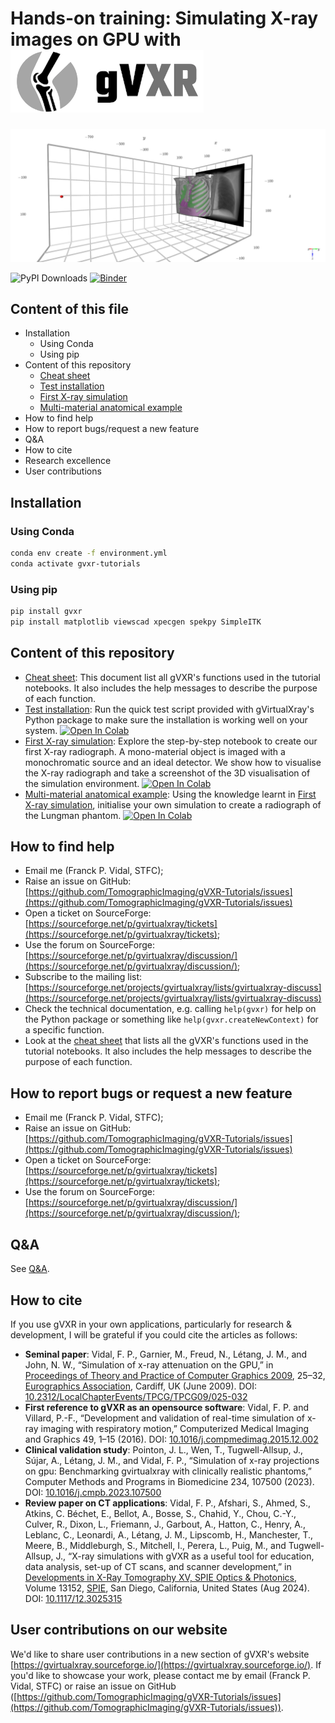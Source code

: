 # Hands-on training: Simulating X-ray images on GPU with ![[gVirtualXray (gVXR)](https://gvirtualxray.sourceforge.io/)](img/Logo-transparent-small.png) 

![Simulated radiograph of the Lungman phantom](notebooks/output_data/lungman/k3d_screenshot.png)

![PyPI Downloads](https://static.pepy.tech/badge/gvxr) [![Binder](https://mybinder.org/badge_logo.svg)](https://mybinder.org/v2/gh/TomographicImaging/gVXR-Tutorials/HEAD)

## Content of this file

- Installation
    - Using Conda
    - Using pip
- Content of this repository
    - [Cheat sheet](CHEAT_SHEET.md)
    - [Test installation](notebooks/test_installation.ipynb) 
    - [First X-ray simulation](notebooks/first_xray_simulation.ipynb)
    - [Multi-material anatomical example](notebooks/multi_material-lungman_phantom.ipynb)
- How to find help
- How to report bugs/request a new feature
- Q&A
- How to cite
- Research excellence
- User contributions
      
## Installation

### Using Conda

```bash
conda env create -f environment.yml
conda activate gvxr-tutorials
```

### Using pip

```bash
pip install gvxr
pip install matplotlib viewscad xpecgen spekpy SimpleITK
```

## Content of this repository

- [Cheat sheet](CHEAT_SHEET.md): This document list all gVXR's functions used in the tutorial notebooks. It also includes the help messages to describe the purpose of each function.
- [Test installation](notebooks/test_installation.ipynb): Run the quick test script provided with gVirtualXray's Python package to make sure the installation is working well on your system. <a href="https://colab.research.google.com/github/TomographicImaging/gVXR-Tutorials/blob/main/notebooks/test_installation.ipynb" target="_parent"><img src="https://colab.research.google.com/assets/colab-badge.svg" alt="Open In Colab"/></a>
- [First X-ray simulation](notebooks/first_xray_simulation.ipynb): Explore the step-by-step notebook to create our first X-ray radiograph. A mono-material object is imaged with a monochromatic source and an ideal detector. We show how to visualise the X-ray radiograph and take a screenshot of the 3D visualisation of the simulation environment. <a href="https://colab.research.google.com/github/TomographicImaging/gVXR-Tutorials/blob/main/notebooks/first_xray_simulation.ipynb" target="_parent"><img src="https://colab.research.google.com/assets/colab-badge.svg" alt="Open In Colab"/></a>
- [Multi-material anatomical example](notebooks/multi_material-lungman_phantom.ipynb): Using the knowledge learnt in [First X-ray simulation](notebooks/first_xray_simulation.ipynb), initialise your own simulation to create a radiograph of the Lungman phantom. <a href="https://colab.research.google.com/github/TomographicImaging/gVXR-Tutorials/blob/main/notebooks/multi_material-lungman_phantom.ipynb" target="_parent"><img src="https://colab.research.google.com/assets/colab-badge.svg" alt="Open In Colab"/></a>

## How to find help

- Email me (Franck P. Vidal, STFC);
- Raise an issue on GitHub: [https://github.com/TomographicImaging/gVXR-Tutorials/issues](https://github.com/TomographicImaging/gVXR-Tutorials/issues)
- Open a ticket on SourceForge: [https://sourceforge.net/p/gvirtualxray/tickets](https://sourceforge.net/p/gvirtualxray/tickets);
- Use the forum on SourceForge: [https://sourceforge.net/p/gvirtualxray/discussion/](https://sourceforge.net/p/gvirtualxray/discussion/);
- Subscribe to the mailing list: [https://sourceforge.net/projects/gvirtualxray/lists/gvirtualxray-discuss](https://sourceforge.net/projects/gvirtualxray/lists/gvirtualxray-discuss)
- Check the technical documentation, e.g. calling `help(gvxr)` for help on the Python package or something like `help(gvxr.createNewContext)` for a specific function.
- Look at the [cheat sheet](CHEAT_SHEET.md) that lists all the gVXR's functions used in the tutorial notebooks. It also includes the help messages to describe the purpose of each function.

## How to report bugs or request a new feature

- Email me (Franck P. Vidal, STFC);
- Raise an issue on GitHub: [https://github.com/TomographicImaging/gVXR-Tutorials/issues](https://github.com/TomographicImaging/gVXR-Tutorials/issues)
- Open a ticket on SourceForge: [https://sourceforge.net/p/gvirtualxray/tickets](https://sourceforge.net/p/gvirtualxray/tickets);
- Use the forum on SourceForge: [https://sourceforge.net/p/gvirtualxray/discussion/](https://sourceforge.net/p/gvirtualxray/discussion/);

## Q&A

See [Q&A](QnA.md).

## How to cite

If you use gVXR in your own applications, particularly for research & development, I will be grateful if you could cite the articles as follows:

- **Seminal paper**: Vidal, F. P., Garnier, M., Freud, N., Létang, J. M., and John, N. W., “Simulation of x-ray attenuation on the GPU,” in [Proceedings of Theory and Practice of Computer Graphics 2009](https://diglib.eg.org/collections/916dfc7f-8278-428f-9ae3-c85aeff29595), 25–32, [Eurographics Association](https://www.eg.org/), Cardiff, UK (June 2009). DOI: [10.2312/LocalChapterEvents/TPCG/TPCG09/025-032](https://doi.org/10.2312/LocalChapterEvents/TPCG/TPCG09/025-032)
- **First reference to gVXR as an opensource software**: Vidal, F. P. and Villard, P.-F., “Development and validation of real-time simulation of x-ray imaging with respiratory motion,” Computerized Medical Imaging and Graphics 49, 1–15 (2016). DOI: [10.1016/j.compmedimag.2015.12.002](https://doi.org/10.1016/j.compmedimag.2015.12.002)
- **Clinical validation study**: Pointon, J. L., Wen, T., Tugwell-Allsup, J., Sújar, A., Létang, J. M., and Vidal, F. P., “Simulation of x-ray projections on gpu: Benchmarking gvirtualxray with clinically realistic phantoms,” Computer Methods and Programs in Biomedicine 234, 107500 (2023). DOI: [10.1016/j.cmpb.2023.107500](https://doi.org/10.1016/j.cmpb.2023.107500)
- **Review paper on CT applications**: Vidal, F. P., Afshari, S., Ahmed, S., Atkins, C. Béchet, E., Bellot, A., Bosse, S., Chahid, Y., Chou, C.-Y., Culver, R., Dixon, L., Friemann, J., Garbout, A., Hatton, C., Henry, A., Leblanc, C., Leonardi, A., Létang, J. M., Lipscomb, H., Manchester, T., Meere, B., Middleburgh, S., Mitchell, I., Perera, L., Puig, M., and Tugwell-Allsup, J., “X-ray simulations with gVXR as a useful tool for education, data analysis, set-up of CT scans, and scanner development,” in [Developments in X-Ray Tomography XV, SPIE Optics & Photonics](https://doi.org/10.1117/12.3025315), Volume 13152, [SPIE](https://spie.org/), San Diego, California, United States (Aug 2024). DOI: [10.1117/12.3025315](https://doi.org/10.1117/12.3025315)

## User contributions on our website

We'd like to share user contributions in a new section of gVXR's website [https://gvirtualxray.sourceforge.io/](https://gvirtualxray.sourceforge.io/). If you'd like to showcase your work, please contact me by email (Franck P. Vidal, STFC) or raise an issue on GitHub ([https://github.com/TomographicImaging/gVXR-Tutorials/issues](https://github.com/TomographicImaging/gVXR-Tutorials/issues)).



<!--
- Session 1
    - [Notebook 0](00-warming-up.ipynb) -- Warming up
        - Log in;
        - Copy the training data;
        - Install the Python packages needed for this course;
        - Check that [gVirtualXray](https://gvirtualxray.sourceforge.io/) is working well;
        - Verify which version of [gVirtualXray](https://gvirtualxray.sourceforge.io/) is installed (software and hardware);
        - How to get help (during and after the training).
    - [Notebook 1](01-Introduction-to-Xray-attenuation.ipynb) -- Introduction to X-ray attenuation and its implementation in [gVirtualXray](https://gvirtualxray.sourceforge.io/)
        - Explain what gVXR is and why it has been developed;
        - Introduce projection X-ray imaging and how X-rays are produced;
        - Understand how X-rays interact with matter;
        - Become familiar with the Beer-Lambert law to compute the attenuation of X-rays by matter;
        - Describe how the Beer-Lambert law is implemented in [gVirtualXray](https://gvirtualxray.sourceforge.io/);
        - Compare images simulated using [gVirtualXray](https://gvirtualxray.sourceforge.io/) with ground truth images.
- Session 2
    - [Notebook 2](02-first_xray_simulation.ipynb) -- First X-ray radiograph simulations
        - Create our first X-ray simulation, step-by-step;
        - Save our X-ray image in a file format that preserves the original dynamic range;
        - Visualise the results with 3 different look-up tables;
        - Visualise the 3D environment.
    - [Notebook 3](03-multi_material_sample.ipynb) -- Multi-material samples
        - Chemical elements
        - Mixtures
        - Compounds
- Session 3
    - [Notebook 4](04-source_parameters.ipynb) -- Source types and paramaters
        - Parallel beam (synchrotron)
        - Cone-beam (X-ray tube)
        - Focal spot
        - Polychromatic spectrum
        - Pixel size, magnification
    - Preview: watch out for new release with photonic noise model
    - [Notebook 5](05-detector_parameters.ipynb) -- Detector paramaters
        - Pixel size (revisited)
        - Point spread function
        - Energy response of the detector
- Session 4
    - [Notebook 6](06-CT_acquisition.ipynb) -- Simulating CT scans
        - Parallel beam
        - Cone beam
        - Monochromatic spectrum
        - Polychromatic spectrum
    - [Notebook 7](07-2D_registration_Xray_radiograph.ipynb) -- Using simulations for image registration
<!--     - [Notebook 8](08-3D_registration_Xray_CT.ipynb) -->
<!--


- 12:30 – Lunch
- 13:30 – Session 3 (1 hour 15 minutes)
    - gVXR: More advanced simulations
            - Polychromatic spectrum  (faut parler de l'influence des kV et mA, de l'utilisation de filtres et du type d'anode (W, Mo, Cu...).)  Pour le 5 et 8, il serait bien de montrer à exposition constante (mAs) l'influence de la taille du pixel.
            - Photonic noise
- 14:45 – Coffee
- 15:15 – Session 4 (1 hour 45 minutes)
    - gVXR: Simulation of tomography acquisition
        1. parallel
        2. cone beam
        3. monochromatic
        4. polychromatic
        5. noisy
        6. noiseless
    - gVXR: Image registration
- 17:00 – End -->
